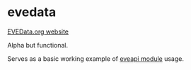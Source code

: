 # evedata

[EVEData.org website](https://www.evedata.org)

Alpha but functional.

Serves as a basic working example of [eveapi module](https://github.com/antihax/eveapi) usage.
